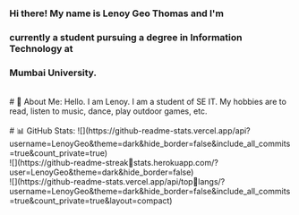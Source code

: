 ### Hi there! My name is Lenoy Geo Thomas and I'm 
### currently a student pursuing a degree in Information Technology at 
### Mumbai University.
<br>
# 💫 About Me:
Hello. I am Lenoy. I am a student of SE IT. My hobbies are to read, listen to music, dance, play outdoor games, etc.
<br>
<br>
# 📊 GitHub Stats:
![](https://github-readme-stats.vercel.app/api?username=LenoyGeo&theme=dark&hide_border=false&include_all_commits=true&count_private=true)<br/>
![](https://github-readme-streakstats.herokuapp.com/?user=LenoyGeo&theme=dark&hide_border=false)<br/>
![](https://github-readme-stats.vercel.app/api/toplangs/?username=LenoyGeo&theme=dark&hide_border=false&include_all_commits=true&count_private=true&layout=compact)
